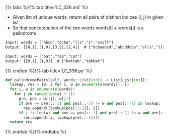 {% tabs %}{% tab title='LC_336.md' %}

* Given list of unique words, return all pairs of distinct indices (i, j) in given list
* So that concatenation of the two words words[i] + words[j] is a palindrome

```txt
Input: words = ["abcd","dcba","lls","s","sssll"]
Output: [[0,1],[1,0],[3,2],[2,4]]  # ["dcbaabcd","abcddcba","slls","llssssll"]

Input: words = ["bat","tab","cat"]
Output: [[0,1],[1,0]]  # ["battab","tabbat"]
```

{% endtab %}{% tab title='LC_336.py' %}

```py
def palindromePairs(self, words: List[str]) -> List[List[int]]:
  lookup, res = {w: i for i, w in enumerate(words)}, []
  for i, w in enumerate(words):
    for j in range(len(w) + 1):
      pre, pos = w[:j], w[j:]
      if pre == pre[::-1] and pos[::-1] != w and pos[::-1] in lookup:
        res.append([lookup[pos[::-1]], i])
      if j != len(w) and pos == pos[::-1] and pre[::-1] != w and pre[::-1] in lookup:
        res.append([i, lookup[pre[::-1]]])
  return res
```

{% endtab %}{% endtabs %}
